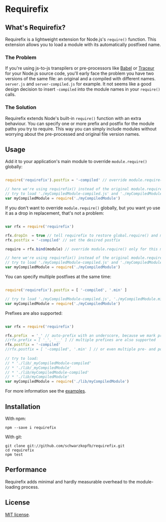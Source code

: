 # Requirefix

## What's Requirefix?

Requirefix is a lightweight extension for Node.js's `require()` function. This extension allows you to load a module with its automatically postfixed name.

### The Problem

If you're using js-to-js transpilers or pre-processors like [Babel](https://babeljs.io/) or [Traceur](https://github.com/google/traceur-compiler) for your Node.js source code, you'll early face the problem you have two versions of the same file: an original and a compiled with different names.
`server.js` and `server-compiled.js` for example. It not seems like a good design decision to insert `-compiled` into the module names in your `require()` calls.

### The Solution

Requirefix extends Node's built-in `require()` function with an extra behaviour. You can specify one or more prefix and postfix for the module paths you try to require. This way you can simply include modules without worrying about the pre-processed and original file version names.

## Usage

Add it to your application's main module to override `module.require()` globally: 

```js

require('requirefix').postfix = '-compiled' // override module.require() and set the desired postfix in one line

// here we're using requirefix() instead of the original module.require()
// try to load './myCompiledModule-compiled.js' and './myCompiledModule.js'
var myCompiledModule = require('./myCompiledModule')

```

If you don't want to override `module.require()` globally, but you want yo use it as a drop in replacement, that's not a problem:
 
```js

var rfx = require('requirefix')

rfx.dropIn  = true // tell requirefix to restore global.require() and module.require() to the original, built-in require() function 
rfx.postfix = '-compiled' // set the desired postfix

require = rfx.bind(module) // override module.require() only for this module

// here we're using requirefix() instead of the original module.require()
// try to load './myCompiledModule-compiled.js' and './myCompiledModule.js'
var myCompiledModule = require('./myCompiledModule')

```

You can specify multiple postfixes at the same time:

```js

require('requirefix').postfix = [ '-compiled', '.min' ]

// try to load './myCompiledModule-compiled.js', './myCompiledModule.min.js' and './myCompiledModule.js'
var myCompiledModule = require('./myCompiledModule') 

```

Prefixes are also supported:

```js

var rfx = require('requirefix')

rfx.prefix  = '_' // auto-prefix with an underscore, because we mark private modules with it, for example
//rfx.prefix = [ '_', '__' ] // multiple prefixes are also supported
rfx.postfix = '-compiled'
//rfx.postfix = [ '-compiled', '.min' ] // or even multiple pre- and post fixes at the same time
 
// try to load:
// * './lib/_myCompiledModule-compiled'
// * './lib/_myCompiledModule'
// * './lib/myCompiledModule-compiled'
// * './lib/myCompiledModule'
var myCompiledModule = require('./lib/myCompiledModule')

```

For more information see the [examples](https://github.com/schwarzkopfb/requirefix/blob/master/examples).

## Installation

With npm:

    npm --save i requirefix
    
With git:
    
    git clone git://github.com/schwarzkopfb/requirefix.git
    cd requirefix
    npm test
    
## Performance

Requirefix adds minimal and hardly measurable overhead to the module-loading process.

## License

[MIT license](https://github.com/schwarzkopfb/requirefix/blob/master/LICENSE).